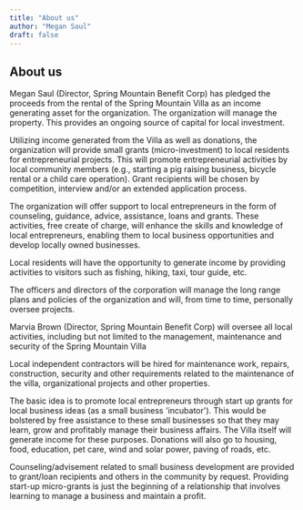```yaml
---
title: "About us"
author: "Megan Saul"
draft: false
---
```


## About us

Megan Saul (Director, Spring Mountain Benefit Corp) has pledged the proceeds
from the rental of the Spring Mountain Villa as an income generating asset for
the organization. The organization will manage the property. This provides an
ongoing source of capital for local investment.

Utilizing income generated from the Villa as well as donations, the
organization will provide small grants (micro-investment) to local residents
for entrepreneurial projects. This will promote entrepreneurial activities by
local community members (e.g., starting a pig raising business, bicycle rental
or a child care operation). Grant recipients will be chosen by competition,
interview and/or an extended application process.

The organization will offer support to local entrepreneurs in the form of
counseling, guidance, advice, assistance, loans and grants. These activities,
free create of charge, will enhance the skills and knowledge of local
entrepreneurs, enabling them to local business opportunities and develop
locally owned businesses.

Local residents will have the opportunity to generate income by providing
activities to visitors such as fishing, hiking, taxi, tour guide, etc.

The officers and directors of the corporation will manage the long range
plans and policies of the organization and will, from time to time, personally
oversee projects.

Marvia Brown (Director, Spring Mountain Benefit Corp) will oversee all local
activities, including but not limited to the management, maintenance and
security of the Spring Mountain Villa

Local independent contractors will be hired for maintenance work, repairs,
construction, security and other requirements related to the maintenance of
the villa, organizational projects and other properties.

The basic idea is to promote local entrepreneurs through start up grants
for local business ideas (as a small business 'incubator'). This would be
bolstered by free assistance to these small businesses so that they may
learn, grow and profitably manage their business affairs. The Villa itself
will generate income for these purposes. Donations will also go to housing,
food, education, pet care, wind and solar power, paving of roads, etc.

Counseling/advisement related to small business development are provided to
grant/loan recipients and others in the community by request. Providing
start-up micro-grants is just the beginning of a relationship that involves
learning to manage a business and maintain a profit.

